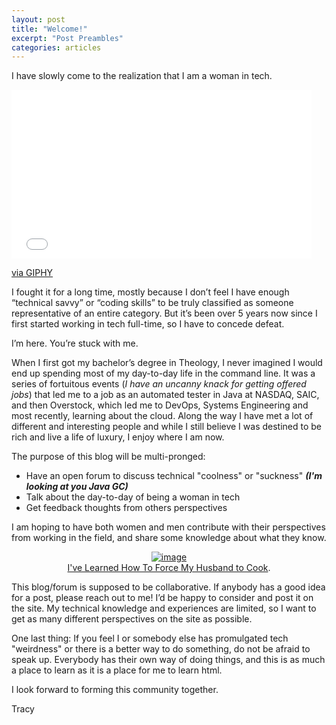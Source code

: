 ```yaml
---
layout: post
title: "Welcome!"
excerpt: "Post Preambles"
categories: articles
---
```


I have slowly come to the realization that I am a woman in tech.

<iframe src="//giphy.com/embed/3o7abBP0nMjrdIvaCY" width="480" height="270" frameBorder="0" class="giphy-embed" allowFullScreen></iframe><p><a href="http://giphy.com/gifs/thedailyshow-wow-what-omg-3o7abBP0nMjrdIvaCY">via GIPHY</a></p>

I fought it for a long time, mostly because I don’t feel I have enough “technical savvy” or “coding skills” to be truly classified as someone representative of an entire category.  But it’s been over 5 years now since I first started working in tech full-time, so I have to concede defeat.

I’m here.  You’re stuck with me.

When I first got my bachelor’s degree in Theology, I never imagined I would end up spending most of my day-to-day life in the command line.  It was a series of fortuitous events (<i>I have an uncanny knack for getting offered jobs</i>) that led me to a job as an automated tester in Java at NASDAQ, SAIC, and then Overstock, which led me to DevOps, Systems Engineering and most recently, learning about the cloud.  Along the way I have met a lot of different and interesting people and while I still believe I was destined to be rich and live a life of luxury, I enjoy where I am now.

The purpose of this blog will be multi-pronged: 
* Have an open forum to discuss technical "coolness" or "suckness" <i><b>(I'm looking at you Java GC)</b></i>
* Talk about the day-to-day of being a woman in tech
* Get feedback thoughts from others perspectives

I am hoping to have both women and men contribute with their perspectives from working in the field, and share some knowledge about what they know.

<figure><center>
  <a href="http://imgs.xkcd.com/comics/sandwich.png"><img src="http://imgs.xkcd.com/comics/sandwich.png" alt="image"></a>
  <figcaption><a href="http://imgs.xkcd.com/comics/sandwich.png" title="I've Learned How To Force My Husband to Cook">I've Learned How To Force My Husband to Cook</a>.</figcaption>
</center></figure>

This blog/forum is supposed to be collaborative.  If anybody has a good idea for a post, please reach out to me!  I’d be happy to consider and post it on the site.  My technical knowledge and experiences are limited, so I want to get as many different perspectives on the site as possible.

One last thing: If you feel I or somebody else has promulgated tech "weirdness" or there is a better way to do something, do not be afraid to speak up.  Everybody has their own way of doing things, and this is as much a place to learn as it is a place for me to learn html.

I look forward to forming this community together.

Tracy
